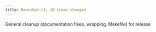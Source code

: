 ```yaml
---
title: Bansshee r2, 10 items changed
---
```


General cleanup (documentation fixes, wrapping, Makefile) for release
